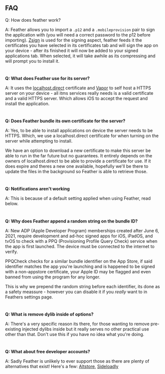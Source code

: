 ## FAQ

Q: How does feather work?

A: Feather allows you to import a `.p12` and a `.mobileprovision` pair to sign the application with (you will need a correct password to the p12 before importing). [Zsign](https://github.com/zhlynn/zsign) is used for the signing aspect, feather feeds it the certificates you have selected in its certificates tab and will sign the app on your device - after its finished it will now be added to your signed applications tab. When selected, it will take awhile as its compressing and will prompt you to install it.

#

**Q: What does Feather use for its server?**

A: It uses the [localhost.direct](https://github.com/Upinel/localhost.direct) certificate and [Vapor](https://github.com/vapor/vapor) to self host a HTTPS server on your device - all itms services really needs is a valid certificate and a valid HTTPS server. Which allows iOS to accept the request and install the application.

#

**Q: Does Feather bundle its own certificate for the server?**

A: Yes, to be able to install applications on device the server needs to be HTTPS. Which, we use a localhost.direct certificate for when turning on the server while attempting to install.

We have an option to download a new certificate to make this server be able to run in the far future but no guarantees. It entirely depends on the owners of localhost.direct to be able to provide a certificate for use. If it does expire and theres a new one available, hopefully we'll be there to update the files in the background so Feather is able to retrieve those.

#

**Q: Notifications aren't working**

A: This is because of a default setting applied when using Feather, read below.

#

**Q: Why does Feather append a random string on the bundle ID?**

A: New ADP (Apple Developer Program) memberships created after June 6, 2021, require development and ad-hoc signed apps for iOS, iPadOS, and tvOS to check with a PPQ (Provisioning Profile Query Check) service when the app is first launched. The device must be connected to the internet to verify.

PPQCheck checks for a similar bundle identifier on the App Store, if said identifier matches the app you're launching and is happened to be signed with a non-appstore certificate, your Apple ID may be flagged and even banned from using the program for any longer.

This is why we prepend the random string before each identifier, its done as a safety meassure - however you can disable it if you *really* want to in Feathers settings page.

#

**Q: What is remove dylib inside of options?**

A: There's a very specific reason its there, for those wanting to remove pre-existing injected dylibs inside but it really serves no other practical use other than that. Don't use this if you have no idea what you're doing.

#

**Q: What about free developer accounts?**

A: Sadly Feather is unlikely to ever support those as there are plenty of alternatives that exist! Here's a few: [Altstore](https://altstore.io), [Sideloadly](https://sideloadly.io/)

#